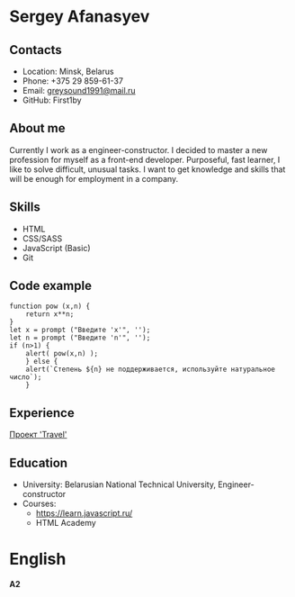 # Sergey Afanasyev
## Contacts
* Location: Minsk, Belarus
* Phone: +375 29 859-61-37
* Email: greysound1991@mail.ru
* GitHub: First1by
## About me
Currently I work as a engineer-constructor. I decided to master a new profession for myself as a front-end developer. Purposeful, fast learner, I like to solve difficult, unusual tasks. I want to get knowledge and skills that will be enough for employment in a company.
## Skills
* HTML
* CSS/SASS
* JavaScript (Basic)
* Git
## Code example
```
function pow (x,n) {
    return x**n;
}
let x = prompt ("Введите 'x'", '');
let n = prompt ("Введите 'n'", '');
if (n>1) {
    alert( pow(x,n) );
    } else {
    alert(`Степень ${n} не поддерживается, используйте натуральное число`);
    }
```
## Experience
[Проект 'Travel'](https://rolling-scopes-school.github.io/first1by-JSFEPRESCHOOL2022Q2/travel/)
## Education
* University: Belarusian National Technical University, Engineer-constructor
* Courses:
    + https://learn.javascript.ru/
    + HTML Academy
# English
**A2**
